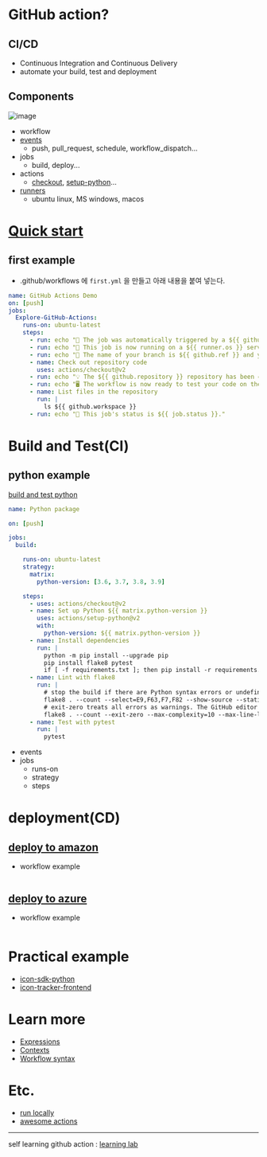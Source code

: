 # GitHub action?
## CI/CD
 - Continuous Integration and Continuous Delivery
 - automate your build, test and deployment

## Components
 ![image](https://user-images.githubusercontent.com/4245169/147060738-40385522-d469-427d-82b5-2606c25ea057.png)
 - workflow
 - [events][Components events]
   - push, pull_request, schedule, workflow_dispatch...
 - jobs
   - build, deploy...
 - actions
   - [checkout][Actions checkout], [setup-python][Actions setup-python]...
 - [runners][Components runners]
   - ubuntu linux, MS windows, macos

# [Quick start](https://docs.github.com/en/actions/quickstart)

## first example
 - .github/workflows 에 `first.yml` 을 만들고 아래 내용을 붙여 넣는다.

```yml
name: GitHub Actions Demo
on: [push]
jobs:
  Explore-GitHub-Actions:
    runs-on: ubuntu-latest
    steps:
      - run: echo "🎉 The job was automatically triggered by a ${{ github.event_name }} event."
      - run: echo "🐧 This job is now running on a ${{ runner.os }} server hosted by GitHub!"
      - run: echo "🔎 The name of your branch is ${{ github.ref }} and your repository is ${{ github.repository }}."
      - name: Check out repository code
        uses: actions/checkout@v2
      - run: echo "💡 The ${{ github.repository }} repository has been cloned to the runner."
      - run: echo "🖥️ The workflow is now ready to test your code on the runner."
      - name: List files in the repository
        run: |
          ls ${{ github.workspace }}
      - run: echo "🍏 This job's status is ${{ job.status }}."
```

# Build and Test(CI)

## python example
[build and test python][build test python]

```yml
name: Python package

on: [push]

jobs:
  build:

    runs-on: ubuntu-latest
    strategy:
      matrix:
        python-version: [3.6, 3.7, 3.8, 3.9]

    steps:
      - uses: actions/checkout@v2
      - name: Set up Python ${{ matrix.python-version }}
        uses: actions/setup-python@v2
        with:
          python-version: ${{ matrix.python-version }}
      - name: Install dependencies
        run: |
          python -m pip install --upgrade pip
          pip install flake8 pytest
          if [ -f requirements.txt ]; then pip install -r requirements.txt; fi
      - name: Lint with flake8
        run: |
          # stop the build if there are Python syntax errors or undefined names
          flake8 . --count --select=E9,F63,F7,F82 --show-source --statistics
          # exit-zero treats all errors as warnings. The GitHub editor is 127 chars wide
          flake8 . --count --exit-zero --max-complexity=10 --max-line-length=127 --statistics
      - name: Test with pytest
        run: |
          pytest
```

 - events
 - jobs
   - runs-on
   - strategy
   - steps

# deployment(CD)

## [deploy to amazon][deploy to amazon ECS]
 - workflow example
```yml
```

## [deploy to azure][deploy to azure]
 - workflow example
```yml
```


# Practical example
 - [icon-sdk-python](https://github.com/icon-project/icon-sdk-python)
 - [icon-tracker-frontend](https://github.com/icon-project/icon_tracker_frontend)

# Learn more
 - [Expressions][More expressions]
 - [Contexts][More contexts]
 - [Workflow syntax][More workflow syntax]

# Etc.
 - [run locally](https://github.com/nektos/act)
 - [awesome actions](https://github.com/sdras/awesome-actions)

---- 
self learning github action : [learning lab][GitHub Actions: Hello World]


<!-- Links -->
[Components events]: https://docs.github.com/en/actions/learn-github-actions/events-that-trigger-workflows
[Components runners]: https://docs.github.com/en/actions/using-github-hosted-runners/about-github-hosted-runners#supported-runners-and-hardware-resources
[Actions checkout]: https://github.com/actions/checkout
[Actions setup-python]: https://github.com/actions/setup-python

[build test python]: https://docs.github.com/actions/automating-builds-and-tests/building-and-testing-nodejs-or-python?langId=py
[deploy to amazon ECS]: https://docs.github.com/en/actions/deployment/deploying-to-your-cloud-provider/deploying-to-amazon-elastic-container-service
[deploy to azure]: https://docs.github.com/en/actions/deployment/deploying-to-your-cloud-provider/deploying-to-azure
[GitHub Actions: Hello World]: https://lab.github.com/githubtraining/github-actions:-hello-world

[More expressions]: https://docs.github.com/en/actions/learn-github-actions/expressions
[More contexts]: https://docs.github.com/en/actions/learn-github-actions/contexts
[More workflow syntax]: https://docs.github.com/en/actions/learn-github-actions/workflow-syntax-for-github-actions